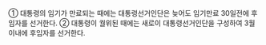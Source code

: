 ① 대통령의 임기가 만료되는 때에는 대통령선거인단은 늦어도 임기만료 30일전에 후임자를 선거한다.
② 대통령이 궐위된 때에는 새로이 대통령선거인단을 구성하여 3월이내에 후임자를 선거한다.
